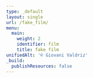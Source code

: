 ```yaml
---
type: _default
layout: single
url: /fake_film/
menu:
  main:
    weight: 2
    identifier: film
    title: fake film
unifiedAlt: '© Giovani Valdriz'
_build:
  publishResources: false
---
```


